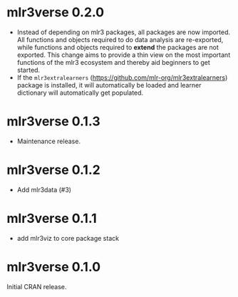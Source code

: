 # mlr3verse 0.2.0

* Instead of depending on mlr3 packages, all packages are now imported.
  All functions and objects required to do data analysis are re-exported, while
  functions and objects required to **extend** the packages are not exported.
  This change aims to provide a thin view on the most important functions of the
  mlr3 ecosystem and thereby aid beginners to get started.
* If the `mlr3extralearners` (<https://github.com/mlr-org/mlr3extralearners>)
  package is installed, it will automatically be loaded and learner dictionary
  will automatically get populated.


# mlr3verse 0.1.3

- Maintenance release.


# mlr3verse 0.1.2

- Add mlr3data (#3)


# mlr3verse 0.1.1

* add mlr3viz to core package stack


# mlr3verse 0.1.0

Initial CRAN release.
